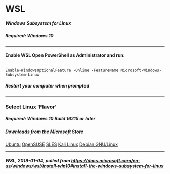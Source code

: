 # **WSL**
##### *Windows Subsystem for Linux*
##### **Required: Windows 10**
***


#### Enable WSL Open PowerShell as Administrator and run:
```

Enable-WindowsOptionalFeature -Online -FeatureName Microsoft-Windows-Subsystem-Linux

```
##### Restart your computer when prompted

***

### Select Linux 'Flavor'
##### **Required: Windows 10 Build 16215 or later**
##### *Downloads from the Microsoft Store*
[Ubuntu](https://www.microsoft.com/store/p/ubuntu/9nblggh4msv6)
[OpenSUSE](https://www.microsoft.com/store/apps/9njvjts82tjx)
[SLES](https://www.microsoft.com/store/apps/9p32mwbh6cns)
[Kali Linux](https://www.microsoft.com/store/apps/9PKR34TNCV07)
[Debian GNU/Linux](https://www.microsoft.com/store/apps/9MSVKQC78PK6)

***

##### *WSL, 2019-01-04, pulled from https://docs.microsoft.com/en-us/windows/wsl/install-win10#install-the-windows-subsystem-for-linux*
